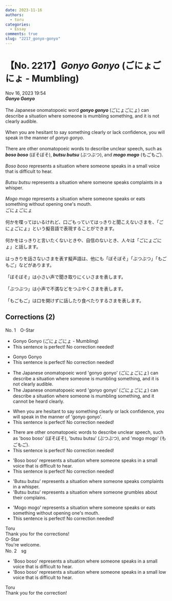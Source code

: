 ```yaml
---
date: 2023-11-16
authors:
  - toru
categories:
  - Essay
comments: true
slug: "2217_gonyo-gonyo"
---
```


# 【No. 2217】<strong><em>Gonyo Gonyo</em></strong> (ごにょごにょ - Mumbling)
<div class="date">Nov 16, 2023 19:54</div>
<div id="post"><div id="body_show_ori">
<strong><em>Gonyo Gonyo</em></strong><br/><br/>The Japanese onomatopoeic word <strong><em>gonyo gonyo</em></strong> (ごにょごにょ) can describe a situation where someone is mumbling something, and it is not clearly audible.<br/><br/>When you are hesitant to say something clearly or lack confidence, you will speak in the manner of <em>gonyo gonyo</em>.<br/><br/>There are other onomatopoeic words to describe unclear speech, such as <strong><em>boso boso</em></strong> (ぼそぼそ), <strong><em>butsu butsu</em></strong> (ぶつぶつ), and <strong><em>mogo mogo</em></strong> (もごもご).<br/><br/><em>Boso boso</em> represents a situation where someone speaks in a small voice that is difficult to hear.<br/><br/><em>Butsu butsu</em> represents a situation where someone speaks complaints in a whisper.<br/><br/><em>Mogo mogo</em> represents a situation where someone speaks or eats something without opening one's mouth. 
</div></div>

<!-- more -->

<div id="post_ja"><div id="body_show_mo">
ごにょごにょ<br/><br/>何かを喋ってはいるけれど、口ごもっていてはっきりと聞こえないさまを、「ごにょごにょ」という擬音語で表現することができます。<br/><br/>何かをはっきりと言いたくないときや、自信のないとき、人々は「ごにょごにょ」と話します。<br/><br/>はっきりを話さないさまを表す擬声語は、他にも「ぼそぼそ」「ぶつぶつ」「もごもご」などがあります。<br/><br/>「ぼそぼそ」は小さい声で聞き取りにくいさまを表します。<br/><br/>「ぶつぶつ」は小声で不満などをつぶやくさまを表します。<br/><br/>「もごもご」は口を開けずに話したり食べたりするさまを表します。
</div></div>

## Corrections (2)
<div id="block"><div class="first_name"> No. 1　<span class="just_name">O-Star</span></div><div id="block2">
<ul class="correction_field">
<li class="incorrect">Gonyo Gonyo (ごにょごにょ - Mumbling)</li>
<li class="corrected perfect">This sentence is perfect! No correction needed!</li>
</ul>
<ul class="correction_field">
<li class="incorrect">Gonyo Gonyo</li>
<li class="corrected perfect">This sentence is perfect! No correction needed!</li>
</ul>
<ul class="correction_field">
<li class="incorrect">The Japanese onomatopoeic word 'gonyo gonyo' (ごにょごにょ) can describe a situation where someone is mumbling something, and it is not clearly audible.</li>
<li class="corrected correct">
The Japanese onomatopoeic word 'gonyo gonyo' (ごにょごにょ) can describe a situation where someone is mumbling something, and <span class="f_bold">it cannot be heard clearly.</span>
</li>
</ul>
<ul class="correction_field">
<li class="incorrect">When you are hesitant to say something clearly or lack confidence, you will speak in the manner of 'gonyo gonyo'.</li>
<li class="corrected perfect">This sentence is perfect! No correction needed!</li>
</ul>
<ul class="correction_field">
<li class="incorrect">There are other onomatopoeic words to describe unclear speech, such as 'boso boso' (ぼそぼそ), 'butsu butsu' (ぶつぶつ), and 'mogo mogo' (もごもご).</li>
<li class="corrected perfect">This sentence is perfect! No correction needed!</li>
</ul>
<ul class="correction_field">
<li class="incorrect">'Boso boso' represents a situation where someone speaks in a small voice that is difficult to hear.</li>
<li class="corrected perfect">This sentence is perfect! No correction needed!</li>
</ul>
<ul class="correction_field">
<li class="incorrect">'Butsu butsu' represents a situation where someone speaks complaints in a whisper.</li>
<li class="corrected correct">
'Butsu butsu' represents a situation where <span class="f_bold">someone grumbles about their complains.</span>
</li>
</ul>
<ul class="correction_field">
<li class="incorrect">'Mogo mogo' represents a situation where someone speaks or eats something without opening one's mouth.</li>
<li class="corrected perfect">This sentence is perfect! No correction needed!</li>
</ul>
</div><div class="name"><span class="just_name">Toru</span><br>
Thank you for the corrections!
</div>
<div class="name"><span class="just_name">O-Star</span><br>
You're welcome.
</div>
</div>
<div id="block"><div class="first_name"> No. 2　<span class="just_name">sg</span></div><div id="block2">
<ul class="correction_field">
<li class="incorrect">'Boso boso' represents a situation where someone speaks in a small voice that is difficult to hear.</li>
<li class="corrected correct">
'Boso boso' represents a situation where someone speaks in a <span class="f_red"><span class="sline">small</span></span> <span class="f_blue">low</span> voice that is difficult to hear.
</li>
</ul>
</div><div class="name"><span class="just_name">Toru</span><br>
Thank you for the correction!
</div>
</div>
